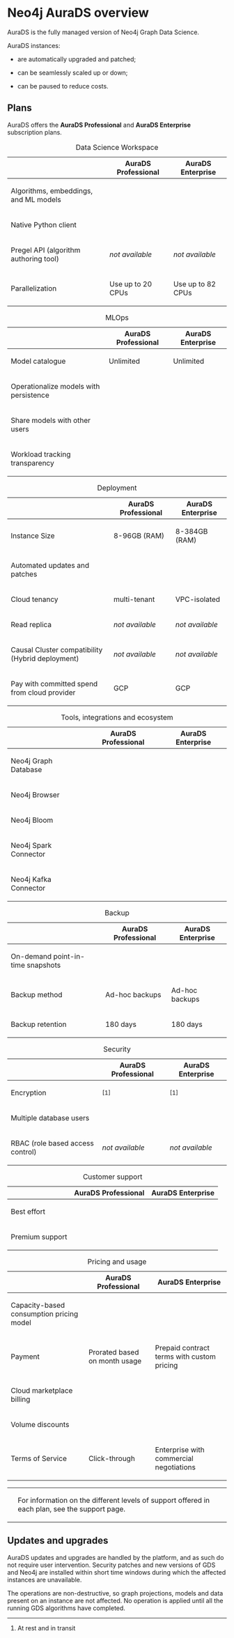 <div>

<div>

# Neo4j AuraDS overview

</div>

<div>

<div>

<div>

AuraDS is the fully managed version of Neo4j Graph Data Science.

</div>

<div>

AuraDS instances:

</div>

<div>

-   are automatically upgraded and patched;

-   can be seamlessly scaled up or down;

-   can be paused to reduce costs.

</div>

</div>

</div>

<div>

## Plans

<div>

<div>

AuraDS offers the **AuraDS Professional** and **AuraDS Enterprise**
subscription plans.

</div>

<div>

<table>
<caption>Data Science Workspace</caption>
<colgroup>
<col/>
<col/>
<col/>
</colgroup>
<thead>
<tr>
<th></th>
<th><span>AuraDS Professional</span></th>
<th><span>AuraDS Enterprise</span></th>
</tr>
</thead>
<tbody>
<tr>
<td><p>Algorithms, embeddings, and ML models</p></td>
<td><p><span><i></i></span></p></td>
<td><p><span><i></i></span></p></td>
</tr>
<tr>
<td><p>Native Python client</p></td>
<td><p><span><i></i></span></p></td>
<td><p><span><i></i></span></p></td>
</tr>
<tr>
<td><p>Pregel API (algorithm authoring tool)</p></td>
<td><p><em>not available</em></p></td>
<td><p><em>not available</em></p></td>
</tr>
<tr>
<td><p>Parallelization</p></td>
<td><p>Use up to 20 CPUs</p></td>
<td><p>Use up to 82 CPUs</p></td>
</tr>
</tbody>
</table>

</div>

<div>

<table>
<caption>MLOps</caption>
<colgroup>
<col/>
<col/>
<col/>
</colgroup>
<thead>
<tr>
<th></th>
<th><span>AuraDS Professional</span></th>
<th><span>AuraDS Enterprise</span></th>
</tr>
</thead>
<tbody>
<tr>
<td><p>Model catalogue</p></td>
<td><p>Unlimited</p></td>
<td><p>Unlimited</p></td>
</tr>
<tr>
<td><p>Operationalize models with persistence</p></td>
<td><p><span><i></i></span></p></td>
<td><p><span><i></i></span></p></td>
</tr>
<tr>
<td><p>Share models with other users</p></td>
<td><p><span><i></i></span></p></td>
<td><p><span><i></i></span></p></td>
</tr>
<tr>
<td><p>Workload tracking transparency</p></td>
<td><p><span><i></i></span></p></td>
<td><p><span><i></i></span></p></td>
</tr>
</tbody>
</table>

</div>

<div>

<table>
<caption>Deployment</caption>
<colgroup>
<col/>
<col/>
<col/>
</colgroup>
<thead>
<tr>
<th></th>
<th><span>AuraDS Professional</span></th>
<th><span>AuraDS Enterprise</span></th>
</tr>
</thead>
<tbody>
<tr>
<td><p>Instance Size</p></td>
<td><p>8-96GB (RAM)</p></td>
<td><p>8-384GB (RAM)</p></td>
</tr>
<tr>
<td><p>Automated updates and patches</p></td>
<td><p><span><i></i></span></p></td>
<td><p><span><i></i></span></p></td>
</tr>
<tr>
<td><p>Cloud tenancy</p></td>
<td><p>multi-tenant</p></td>
<td><p>VPC-isolated</p></td>
</tr>
<tr>
<td><p>Read replica</p></td>
<td><p><em>not available</em></p></td>
<td><p><em>not available</em></p></td>
</tr>
<tr>
<td><p>Causal Cluster compatibility (Hybrid deployment)</p></td>
<td><p><em>not available</em></p></td>
<td><p><em>not available</em></p></td>
</tr>
<tr>
<td><p>Pay with committed spend from cloud provider</p></td>
<td><p>GCP</p></td>
<td><p>GCP</p></td>
</tr>
</tbody>
</table>

</div>

<div>

<table>
<caption>Tools, integrations and ecosystem</caption>
<colgroup>
<col/>
<col/>
<col/>
</colgroup>
<thead>
<tr>
<th></th>
<th><span>AuraDS Professional</span></th>
<th><span>AuraDS Enterprise</span></th>
</tr>
</thead>
<tbody>
<tr>
<td><p>Neo4j Graph Database</p></td>
<td><p><span><i></i></span></p></td>
<td><p><span><i></i></span></p></td>
</tr>
<tr>
<td><p>Neo4j Browser</p></td>
<td><p><span><i></i></span></p></td>
<td><p><span><i></i></span></p></td>
</tr>
<tr>
<td><p>Neo4j Bloom</p></td>
<td><p><span><i></i></span></p></td>
<td><p><span><i></i></span></p></td>
</tr>
<tr>
<td><p>Neo4j Spark Connector</p></td>
<td><p><span><i></i></span></p></td>
<td><p><span><i></i></span></p></td>
</tr>
<tr>
<td><p>Neo4j Kafka Connector</p></td>
<td><p><span><i></i></span></p></td>
<td><p><span><i></i></span></p></td>
</tr>
</tbody>
</table>

</div>

<div>

<table>
<caption>Backup</caption>
<colgroup>
<col/>
<col/>
<col/>
</colgroup>
<thead>
<tr>
<th></th>
<th><span>AuraDS Professional</span></th>
<th><span>AuraDS Enterprise</span></th>
</tr>
</thead>
<tbody>
<tr>
<td><p>On-demand point-in-time snapshots</p></td>
<td><p><span><i></i></span></p></td>
<td><p><span><i></i></span></p></td>
</tr>
<tr>
<td><p>Backup method</p></td>
<td><p>Ad-hoc backups</p></td>
<td><p>Ad-hoc backups</p></td>
</tr>
<tr>
<td><p>Backup retention</p></td>
<td><p>180 days</p></td>
<td><p>180 days</p></td>
</tr>
</tbody>
</table>

</div>

<div>

<table>
<caption>Security</caption>
<colgroup>
<col/>
<col/>
<col/>
</colgroup>
<thead>
<tr>
<th></th>
<th><span>AuraDS Professional</span></th>
<th><span>AuraDS Enterprise</span></th>
</tr>
</thead>
<tbody>
<tr>
<td><p>Encryption</p></td>
<td><p><span><i></i></span><sup>[<a>1</a>]</sup></p></td>
<td><p><span><i></i></span><sup>[<a>1</a>]</sup></p></td>
</tr>
<tr>
<td><p>Multiple database users</p></td>
<td><p><span><i></i></span></p></td>
<td><p><span><i></i></span></p></td>
</tr>
<tr>
<td><p>RBAC (role based access control)</p></td>
<td><p><em>not available</em></p></td>
<td><p><em>not available</em></p></td>
</tr>
</tbody>
</table>

</div>

<div>

<table>
<caption>Customer support</caption>
<colgroup>
<col/>
<col/>
<col/>
</colgroup>
<thead>
<tr>
<th></th>
<th><span>AuraDS Professional</span></th>
<th><span>AuraDS Enterprise</span></th>
</tr>
</thead>
<tbody>
<tr>
<td><p>Best effort</p></td>
<td><p><span><i></i></span></p></td>
<td></td>
</tr>
<tr>
<td><p>Premium support</p></td>
<td></td>
<td><p><span><i></i></span></p></td>
</tr>
</tbody>
</table>

</div>

<div>

<table>
<caption>Pricing and usage</caption>
<colgroup>
<col/>
<col/>
<col/>
</colgroup>
<thead>
<tr>
<th></th>
<th><span>AuraDS Professional</span></th>
<th><span>AuraDS Enterprise</span></th>
</tr>
</thead>
<tbody>
<tr>
<td><p>Capacity-based consumption pricing model</p></td>
<td><p><span><i></i></span></p></td>
<td><p><span><i></i></span></p></td>
</tr>
<tr>
<td><p>Payment</p></td>
<td><p>Prorated based on month usage</p></td>
<td><p>Prepaid contract terms with custom pricing</p></td>
</tr>
<tr>
<td><p>Cloud marketplace billing</p></td>
<td><p><span><i></i></span></p></td>
<td><p><span><i></i></span></p></td>
</tr>
<tr>
<td><p>Volume discounts</p></td>
<td></td>
<td><p><span><i></i></span></p></td>
</tr>
<tr>
<td><p>Terms of Service</p></td>
<td><p>Click-through</p></td>
<td><p>Enterprise with commercial negotiations</p></td>
</tr>
</tbody>
</table>

</div>

<div>

<div>

<table>
<tbody><tr>
<td>
<i></i>
</td>
<td>
<div>
<p>For information on the different levels of support offered in each plan, see the <a>support page</a>.</p>
</div>
</td>
</tr>
</tbody></table>

</div>

</div>

</div>

</div>

<div>

## Updates and upgrades

<div>

<div>

AuraDS updates and upgrades are handled by the platform, and as such do
not require user intervention. Security patches and new versions of GDS
and Neo4j are installed within short time windows during which the
affected instances are unavailable.

</div>

<div>

The operations are non-destructive, so graph projections, models and
data present on an instance are not affected. No operation is applied
until all the running GDS algorithms have completed.

</div>

</div>

</div>

<div>

------------------------------------------------------------------------

<div>

1. At rest and in transit

</div>

</div>

</div>

